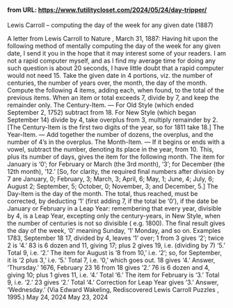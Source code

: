 #### from URL: https://www.futilitycloset.com/2024/05/24/day-tripper/

Lewis Carroll – computing the day of the week for any given date (1887) 

A letter from Lewis Carroll to
Nature
, March 31, 1887:
Having hit upon the following method of mentally computing the day of the week for any given date, I send it you in the hope that it may interest some of your readers. I am not a rapid computer myself, and as I find my average time for doing any such question is about 20 seconds, I have little doubt that a rapid computer would not need 15.
Take the given date in 4 portions, viz. the number of centuries, the number of years over, the month, the day of the month.
Compute the following 4 items, adding each, when found, to the total of the previous items. When an item or total exceeds 7, divide by 7, and keep the remainder only.
The Century-Item.
— For Old Style (which ended September 2, 1752) subtract from 18. For New Style (which began September 14) divide by 4, take overplus from 3, multiply remainder by 2. [The Century-Item is the first two digits of the year, so for 1811 take 18.]
The Year-Item.
— Add together the number of dozens, the overplus, and the number of 4’s in the overplus.
The Month-Item.
— If it begins or ends with a vowel, subtract the number, denoting its place in the year, from 10. This, plus its number of days, gives the item for the following month. The item for January is ‘0’; for February or March (the 3rd month), ‘3’; for December (the 12th month), ’12.’ [So, for clarity, the required final numbers after division by 7 are January, 0; February, 3; March, 3; April, 6; May, 1; June, 4; July, 6; August 2; September, 5; October, 0; November, 3; and December, 5.]
The Day-Item
is the day of the month.
The total, thus reached, must be corrected, by deducting ‘1’ (first adding 7, if the total be ‘0’), if the date be January or February in a Leap Year: remembering that every year, divisible by 4, is a Leap Year, excepting only the century-years, in New Style, when the number of centuries is
not
so divisible (
e.g.
1800).
The final result gives the day of the week, ‘0’ meaning Sunday, ‘1’ Monday, and so on.
Examples
1783,
September
18
17, divided by 4, leaves ‘1’ over; 1 from 3 gives ‘2’; twice 2 is ‘4.’
83 is 6 dozen and 11, giving 17; plus 2 gives 19,
i.e.
(dividing by 7) ‘5.’ Total 9,
i.e.
‘2.’
The item for August is ‘8 from 10,’
i.e.
‘2’; so, for September, it is ‘2 plus 3,’
i.e.
‘5.’ Total 7,
i.e.
‘0,’ which goes out.
18 gives ‘4.’ Answer,
‘Thursday.’
1676,
February
23
16 from 18 gives ‘2.’
76 is 6 dozen and 4, giving 10; plus 1 gives 11,
i.e.
‘4.’ Total ‘6.’
The item for February is ‘3.’ Total 9,
i.e.
‘2.’
23 gives ‘2.’ Total ‘4.’
Correction for Leap Year gives ‘3.’ Answer,
‘Wednesday.’
(Via Edward Wakeling,
Rediscovered Lewis Carroll Puzzles
, 1995.)
May 24, 2024
May 23, 2024
